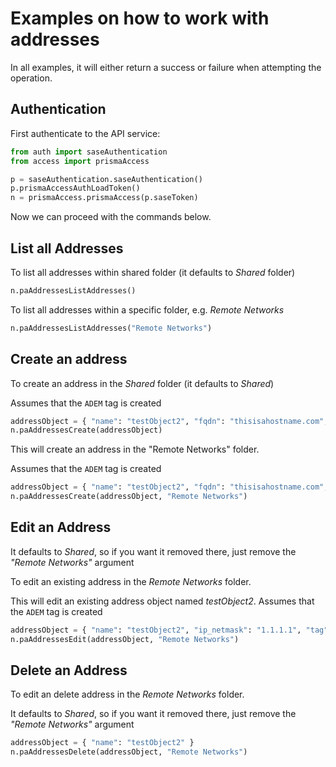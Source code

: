 # Examples on how to work with addresses
In all examples, it will either return a success or failure when attempting the operation.

## Authentication
First authenticate to the API service:
```python
from auth import saseAuthentication
from access import prismaAccess

p = saseAuthentication.saseAuthentication()
p.prismaAccessAuthLoadToken()
n = prismaAccess.prismaAccess(p.saseToken)
```

Now we can proceed with the commands below.

## List all Addresses
To list all addresses within shared folder (it defaults to _Shared_ folder)
```python
n.paAddressesListAddresses()
```


To list all addresses within a specific folder, e.g. _Remote Networks_
```python
n.paAddressesListAddresses("Remote Networks")
```


## Create an address
To create an address in the _Shared_ folder (it defaults to _Shared_)

Assumes that the `ADEM` tag is created
```python
addressObject = { "name": "testObject2", "fqdn": "thisisahostname.com", "tag": [ "ADEM" ] }
n.paAddressesCreate(addressObject)
```

This will create an address in the "Remote Networks" folder.

Assumes that the `ADEM` tag is created
```python
addressObject = { "name": "testObject2", "fqdn": "thisisahostname.com", "tag": [ "ADEM" ] }
n.paAddressesCreate(addressObject, "Remote Networks")
```

## Edit an Address
It defaults to _Shared_, so if you want it removed there, just remove the _"Remote Networks"_ argument

To edit an existing address in the _Remote Networks_ folder. 

This will edit an existing address object named _testObject2_.
Assumes that the `ADEM` tag is created

```python
addressObject = { "name": "testObject2", "ip_netmask": "1.1.1.1", "tag": [ "ADEM" ] }
n.paAddressesEdit(addressObject, "Remote Networks")
```

## Delete an Address
To edit an delete address in the _Remote Networks_ folder. 

It defaults to _Shared_, so if you want it removed there, just remove the _"Remote Networks"_ argument

```python
addressObject = { "name": "testObject2" }
n.paAddressesDelete(addressObject, "Remote Networks")
```